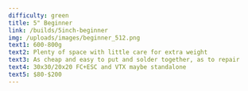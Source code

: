 ```yaml
---
difficulty: green
title: 5" Beginner
link: /builds/5inch-beginner
img: /uploads/images/beginner_512.png
text1: 600-800g
text2: Plenty of space with little care for extra weight
text3: As cheap and easy to put and solder together, as to repair 
text4: 30x30/20x20 FC+ESC and VTX maybe standalone
text5: $80-$200
---
```

